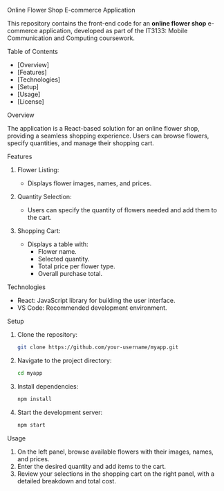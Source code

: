 


Online Flower Shop E-commerce Application

This repository contains the front-end code for an **online flower shop** e-commerce application, developed as part of the IT3133: Mobile Communication and Computing coursework.

Table of Contents
- [Overview]
- [Features]
- [Technologies]
- [Setup]
- [Usage]
- [License]

Overview

The application is a React-based solution for an online flower shop, providing a seamless shopping experience. Users can browse flowers, specify quantities, and manage their shopping cart.

Features

1. Flower Listing:
   - Displays flower images, names, and prices.
   
2. Quantity Selection:
   - Users can specify the quantity of flowers needed and add them to the cart.

3. Shopping Cart:
   - Displays a table with:
     - Flower name.
     - Selected quantity.
     - Total price per flower type.
     - Overall purchase total.

 Technologies

- React: JavaScript library for building the user interface.
- VS Code: Recommended development environment.

Setup

1. Clone the repository:
   ```bash
   git clone https://github.com/your-username/myapp.git
   ```
2. Navigate to the project directory:
   ```bash
   cd myapp
   ```
3. Install dependencies:
   ```bash
   npm install
   ```
4. Start the development server:
   ```bash
   npm start
   ```

Usage

1. On the left panel, browse available flowers with their images, names, and prices.
2. Enter the desired quantity and add items to the cart.
3. Review your selections in the shopping cart on the right panel, with a detailed breakdown and total cost.

